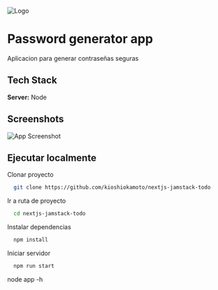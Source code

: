 ![Logo](https://dev-to-uploads.s3.amazonaws.com/uploads/articles/th5xamgrr6se0x5ro4g6.png)

# Password generator app

Aplicacion para generar contraseñas seguras

## Tech Stack

**Server:** Node

## Screenshots

![App Screenshot](https://via.placeholder.com/468x300?text=App+Screenshot+Here)

## Ejecutar localmente

Clonar proyecto

```bash
  git clone https://github.com/kioshiokamoto/nextjs-jamstack-todo
```

Ir a ruta de proyecto

```bash
  cd nextjs-jamstack-todo
```

Instalar dependencias

```bash
  npm install
```

Iniciar servidor

```bash
  npm run start
```

node app -h
